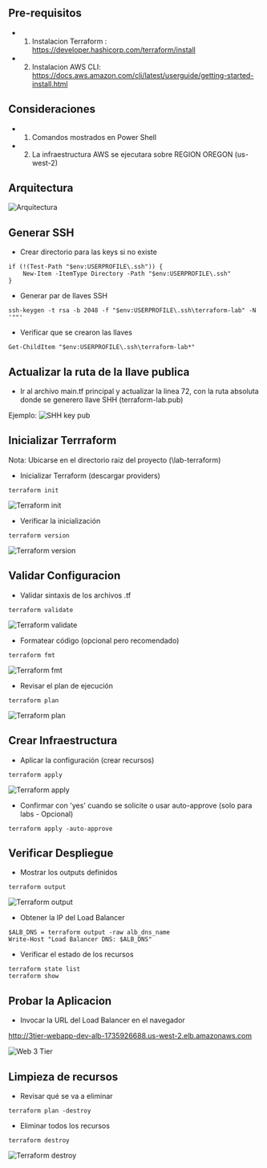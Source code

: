 ## Pre-requisitos
* 1. Instalacion Terraform :  https://developer.hashicorp.com/terraform/install 
* 2. Instalacion AWS CLI: https://docs.aws.amazon.com/cli/latest/userguide/getting-started-install.html

## Consideraciones
* 1. Comandos mostrados en Power Shell
* 2. La infraestructura AWS se ejecutara sobre REGION OREGON (us-west-2)

## Arquitectura

![Arquitectura](images/arquitectura.png)


## Generar SSH

* Crear directorio para las keys si no existe
```
if (!(Test-Path "$env:USERPROFILE\.ssh")) {
    New-Item -ItemType Directory -Path "$env:USERPROFILE\.ssh"
}
```
* Generar par de llaves SSH
```
ssh-keygen -t rsa -b 2048 -f "$env:USERPROFILE\.ssh\terraform-lab" -N '""'
```

* Verificar que se crearon las llaves
```
Get-ChildItem "$env:USERPROFILE\.ssh\terraform-lab*"
```

## Actualizar la ruta de la llave publica

* Ir al archivo main.tf principal y actualizar la linea 72, con la ruta absoluta donde se generero llave SHH (terraform-lab.pub) 

Ejemplo: 
![SHH key pub](images/ssh.png)


## Inicializar Terrraform

Nota: Ubicarse en el directorio raiz del proyecto (\lab-terraform)

* Inicializar Terraform (descargar providers)
```
terraform init
```

![Terraform init](images/init.png)

* Verificar la inicialización
```
terraform version
```

![Terraform version](images/version.png)

## Validar Configuracion

* Validar sintaxis de los archivos .tf
```
terraform validate
```
 
![Terraform validate](images/validate.png)

* Formatear código (opcional pero recomendado)
```
terraform fmt
```

![Terraform fmt](images/fmt.png)

* Revisar el plan de ejecución
```
terraform plan
```

![Terraform plan](images/plan.png)

## Crear Infraestructura

* Aplicar la configuración (crear recursos)
```
terraform apply
```

![Terraform apply](images/apply.png)

* Confirmar con 'yes' cuando se solicite o usar auto-approve (solo para labs - Opcional)
```
terraform apply -auto-approve
```

## Verificar Despliegue

* Mostrar los outputs definidos
```
terraform output
```

![Terraform output](images/output.png)

* Obtener la IP del Load Balancer
```
$ALB_DNS = terraform output -raw alb_dns_name
Write-Host "Load Balancer DNS: $ALB_DNS"
```
* Verificar el estado de los recursos
```
terraform state list
terraform show
```

## Probar la Aplicacion

* Invocar la URL del Load Balancer en el navegador

http://3tier-webapp-dev-alb-1735926688.us-west-2.elb.amazonaws.com

![Web 3 Tier](images/aplicacion.png)

## Limpieza de recursos

* Revisar qué se va a eliminar
```
terraform plan -destroy
```

* Eliminar todos los recursos
```
terraform destroy
```

![Terraform destroy](images/destroy.png)


